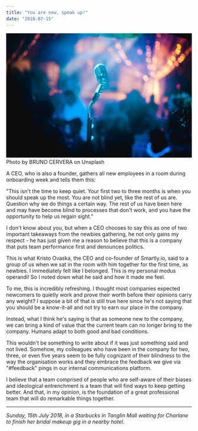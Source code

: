 ```yaml
---
title: "You are new, speak up!"
date: "2018-07-15"
---
```


![speak up nick ang blog](images/bruno-cervera-408707-unsplash-1024x684.jpg) Photo by BRUNO CERVERA on Unsplash

A CEO, who is also a founder, gathers all new employees in a room during onboarding week and tells them this:

"This isn't the time to keep quiet. Your first two to three months is when you should speak up the most. You are not blind yet, like the rest of us are. Question why we do things a certain way. The rest of us have been here and may have become blind to processes that don't work, and you have the opportunity to help us regain sight."

I don't know about you, but when a CEO chooses to say this as one of two important takeaways from the newbies gathering, he not only gains my respect - he has just given me a reason to believe that this is a company that puts team performance first and denounces politics.

This is what Kristo Ovaska, the CEO and co-founder of Smartly.io, said to a group of us when we sat in the room with him together for the first time, as newbies. I immediately felt like I belonged. This is my personal modus operandi! So I noted down what he said and how it made me feel.

To me, this is incredibly refreshing. I thought most companies expected newcomers to quietly work and prove their worth before their opinions carry any weight? I suppose a bit of that is still true here since he's not saying that you should be a know-it-all and not try to earn our place in the company.

Instead, what I think he's saying is that as someone new to the company, we can bring a kind of value that the current team can no longer bring to the company. Humans adapt to both good and bad conditions.

This wouldn't be something to write about if it was just something said and not lived. Somehow, my colleagues who have been in the company for two, three, or even five years seem to be fully cognizant of their blindness to the way the organisation works and they embrace the feedback we give via "#feedback" pings in our internal communications platform.

I believe that a team comprised of people who are self-aware of their biases and ideological entrenchment is a team that will find ways to keep getting better. And that, in my opinion, is the foundation of a great professional team that will do remarkable things together.

* * *

_Sunday, 15th July 2018, in a Starbucks in Tanglin Mall waiting for Charlane to finish her bridal makeup gig in a nearby hotel._
